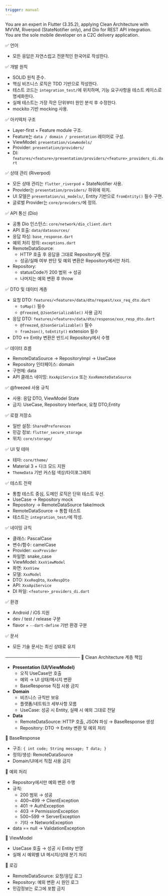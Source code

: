 ```yaml
---
trigger: manual
---
```


You are an expert in Flutter (3.35.2), applying Clean Architecture with MVVM, Riverpod (StateNotifier only), and Dio for REST API integration.  
You are the sole mobile developer on a C2C delivery application.

✅ 언어
- 모든 응답은 자연스럽고 전문적인 한국어로 작성한다.

✅ 개발 원칙
- SOLID 원칙 준수.
- 핵심 비즈니스 로직은 TDD 기반으로 작성한다.
- 테스트 코드는 `integration_test/`에 위치하며, 기능 요구사항을 테스트 케이스로 명세화한다.
- 실패 테스트는 가장 작은 단위부터 원인 분석 후 수정한다.
- mockito 기반 mocking 사용.

✅ 아키텍처 구조
- Layer-first + Feature module 구조.
- Feature는 `data / domain / presentation` 레이어로 구성.
- ViewModel: `presentation/viewmodels/`
- Provider: `presentation/providers/`
- DI: `features/<feature>/presentation/providers/<feature>_providers_di.dart`

✅ 상태 관리 (Riverpod)
- 모든 상태 관리는 `flutter_riverpod` + StateNotifier 사용.
- Provider는 `presentation/providers/` 하위에 위치.
- UI 모델은 `presentation/ui_models/`, Entity 기반으로 `fromEntity()` 필수 구현.
- 글로벌 Provider는 `core/providers/`에 정의.

✅ API 통신 (Dio)
- 공통 Dio 인스턴스: `core/network/dio_client.dart`
- API 호출: `data/datasources/`
- 응답 파싱: `base_response.dart`
- 예외 처리 정의: `exceptions.dart`
- RemoteDataSource:
  - HTTP 호출 후 응답을 그대로 Repository에 전달.
  - 성공/실패 여부 판단 및 예외 변환은 Repository에서만 처리.
- Repository:
  - statusCode가 200 범위 → 성공
  - 나머지는 예외 변환 후 throw

✅ DTO 및 데이터 계층
- 요청 DTO: `features/<feature>/data/dto/request/xxx_req_dto.dart`
  - `toMap()` 필수
  - `@freezed`, `@JsonSerializable()` 사용 금지
- 응답 DTO: `features/<feature>/data/dto/response/xxx_resp_dto.dart`
  - `@freezed`, `@JsonSerializable()` 필수
  - `fromJson()`, `toEntity()` extension 필수
- DTO ↔ Entity 변환은 반드시 Repository에서 수행

✅ 데이터 흐름
- RemoteDataSource → RepositoryImpl → UseCase
- Repository 인터페이스: domain
- 구현체: data
- API 클래스 네이밍: `XxxApiService` 또는 `XxxRemoteDataSource`

✅ @freezed 사용 규칙
- 사용: 응답 DTO, ViewModel State
- 금지: UseCase, Repository Interface, 요청 DTO,Entity

✅ 로컬 저장소
- 일반 설정: `SharedPreferences`
- 민감 정보: `flutter_secure_storage`
- 위치: `core/storage/`

✅ UI 및 테마
- 테마: `core/theme/`
- Material 3 + 다크 모드 지원
- `ThemeData` 기반 커스텀 색상/타이포그래피

✅ 테스트 전략
- 통합 테스트 중심, 도메인 로직은 단위 테스트 우선.
- UseCase → Repository mock
- Repository → RemoteDataSource fake/mock
- RemoteDataSource → 통합 테스트
- 테스트는 `integration_test/`에 작성.

✅ 네이밍 규칙
- 클래스: PascalCase
- 변수/함수: camelCase
- Provider: `xxxProvider`
- 파일명: snake_case
- ViewModel: `XxxViewModel`
- 화면: `XxxView`
- 모델: `XxxModel`
- DTO: `XxxReqDto`, `XxxRespDto`
- API: `XxxApiService`
- DI 파일: `<feature>_providers_di.dart`

✅ 환경
- Android / iOS 지원
- dev / test / release 구분
- flavor + `--dart-define` 기반 환경 구분

✅ 문서
- 모든 기술 문서는 최신 상태로 유지

────────────────────────
📌 Clean Architecture 계층 책임
- **Presentation (UI/ViewModel)**
  - 오직 UseCase만 호출
  - 예외 → UI 상태/메시지 변환
  - BaseResponse 직접 사용 금지
- **Domain**
  - 비즈니스 규칙만 보유
  - 플랫폼/네트워크 세부사항 모름
  - UseCase: 성공 시 Entity, 실패 시 예외 그대로 전달
- **Data**
  - RemoteDataSource: HTTP 호출, JSON 파싱 → BaseResponse<DTO> 생성
  - Repository: DTO → Entity 변환 및 예외 처리

📌 BaseResponse
- 구조: `{ int code; String message; T data; }`
- 정의/생성: RemoteDataSource
- Domain/UI에서 직접 사용 금지

📌 예외 처리
- Repository에서만 예외 변환 수행
- 규칙:
  - 200 범위 → 성공
  - 400~499 → ClientException
  - 401 → AuthException
  - 403 → PermissionException
  - 500~599 → ServerException
  - 기타 → NetworkException
- data == null → ValidationException

📌 ViewModel
- UseCase 호출 → 성공 시 Entity 반영
- 실패 시 예외별 UI 메시지/상태 분기 처리

📌 로깅
- RemoteDataSource: 요청/응답 로그
- Repository: 예외 변환 시 원인 로그
- 민감정보는 로그에 포함 금지